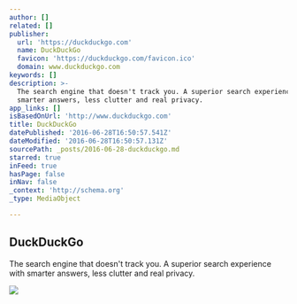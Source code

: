 ```yaml
---
author: []
related: []
publisher:
  url: 'https://duckduckgo.com'
  name: DuckDuckGo
  favicon: 'https://duckduckgo.com/favicon.ico'
  domain: www.duckduckgo.com
keywords: []
description: >-
  The search engine that doesn't track you. A superior search experience with
  smarter answers, less clutter and real privacy.
app_links: []
isBasedOnUrl: 'http://www.duckduckgo.com'
title: DuckDuckGo
datePublished: '2016-06-28T16:50:57.541Z'
dateModified: '2016-06-28T16:50:57.131Z'
sourcePath: _posts/2016-06-28-duckduckgo.md
starred: true
inFeed: true
hasPage: false
inNav: false
_context: 'http://schema.org'
_type: MediaObject

---
```

<article style=""><h1>DuckDuckGo</h1><p>The search engine that doesn't track you. A superior search experience with smarter answers, less clutter and real privacy.</p><img src="https://duckduckgo.com/assets/icons/meta/DDG-icon_256x256.png" /></article>